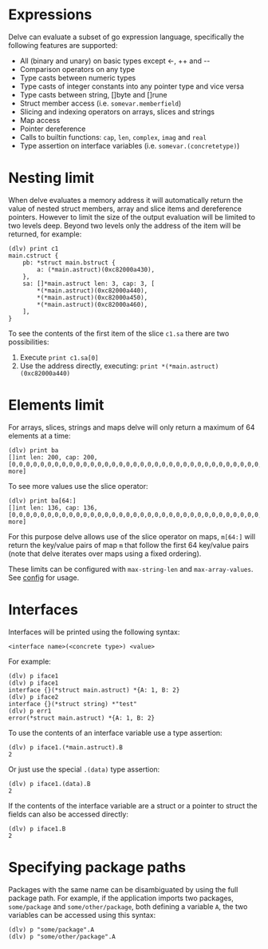 # Expressions

Delve can evaluate a subset of go expression language, specifically the following features are supported:

- All (binary and unary) on basic types except <-, ++ and --
- Comparison operators on any type
- Type casts between numeric types
- Type casts of integer constants into any pointer type and vice versa
- Type casts between string, []byte and []rune
- Struct member access (i.e. `somevar.memberfield`)
- Slicing and indexing operators on arrays, slices and strings
- Map access
- Pointer dereference
- Calls to builtin functions: `cap`, `len`, `complex`, `imag` and `real`
- Type assertion on interface variables (i.e. `somevar.(concretetype)`)

# Nesting limit

When delve evaluates a memory address it will automatically return the value of nested struct members, array and slice items and dereference pointers.
However to limit the size of the output evaluation will be limited to two levels deep. Beyond two levels only the address of the item will be returned, for example:

```
(dlv) print c1
main.cstruct {
	pb: *struct main.bstruct {
		a: (*main.astruct)(0xc82000a430),
	},
	sa: []*main.astruct len: 3, cap: 3, [
		*(*main.astruct)(0xc82000a440),
		*(*main.astruct)(0xc82000a450),
		*(*main.astruct)(0xc82000a460),
	],
}
```

To see the contents of the first item of the slice `c1.sa` there are two possibilities:

1. Execute `print c1.sa[0]`
2. Use the address directly, executing: `print *(*main.astruct)(0xc82000a440)`

# Elements limit

For arrays, slices, strings and maps delve will only return a maximum of 64 elements at a time:

```
(dlv) print ba
[]int len: 200, cap: 200, [0,0,0,0,0,0,0,0,0,0,0,0,0,0,0,0,0,0,0,0,0,0,0,0,0,0,0,0,0,0,0,0,0,0,0,0,0,0,0,0,0,0,0,0,0,0,0,0,0,0,0,0,0,0,0,0,0,0,0,0,0,0,0,0,...+136 more]
```

To see more values use the slice operator:

```
(dlv) print ba[64:]
[]int len: 136, cap: 136, [0,0,0,0,0,0,0,0,0,0,0,0,0,0,0,0,0,0,0,0,0,0,0,0,0,0,0,0,0,0,0,0,0,0,0,0,0,0,0,0,0,0,0,0,0,0,0,0,0,0,0,0,0,0,0,0,0,0,0,0,0,0,0,0,...+72 more]
```

For this purpose delve allows use of the slice operator on maps, `m[64:]` will return the key/value pairs of map `m` that follow the first 64 key/value pairs (note that delve iterates over maps using a fixed ordering).

These limits can be configured with `max-string-len` and `max-array-values`. See [config](https://github.com/go-delve/delve/tree/master/Documentation/cli#config) for usage.

# Interfaces

Interfaces will be printed using the following syntax:
```
<interface name>(<concrete type>) <value>
```

For example:

```
(dlv) p iface1
(dlv) p iface1
interface {}(*struct main.astruct) *{A: 1, B: 2}
(dlv) p iface2
interface {}(*struct string) *"test"
(dlv) p err1
error(*struct main.astruct) *{A: 1, B: 2}
```

To use the contents of an interface variable use a type assertion:

```
(dlv) p iface1.(*main.astruct).B
2
```

Or just use the special `.(data)` type assertion:

```
(dlv) p iface1.(data).B
2
```

If the contents of the interface variable are a struct or a pointer to struct the fields can also be accessed directly:

```
(dlv) p iface1.B
2
```

# Specifying package paths

Packages with the same name can be disambiguated by using the full package path. For example, if the application imports two packages, `some/package` and `some/other/package`, both defining a variable `A`, the two variables can be accessed using this syntax:

```
(dlv) p "some/package".A
(dlv) p "some/other/package".A
```
